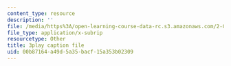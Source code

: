 ```yaml
---
content_type: resource
description: ''
file: /media/https%3A/open-learning-course-data-rc.s3.amazonaws.com/2-003sc-engineering-dynamics-fall-2011/00b87164a49d5a35bacf15a353b02309_fK9AGvLf3yw.srt
file_type: application/x-subrip
resourcetype: Other
title: 3play caption file
uid: 00b87164-a49d-5a35-bacf-15a353b02309
---
```

